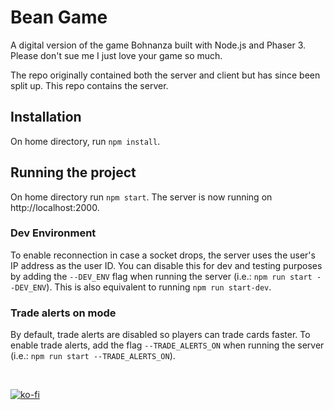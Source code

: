 # Bean Game
A digital version of the game Bohnanza built with Node.js and Phaser 3. 
Please don't sue me I just love your game so much. 

The repo originally contained both the server and client but has since been split up. This repo contains the server.

## Installation
On home directory, run `npm install`.

## Running the project
On home directory run `npm start`. The server is now running on http://localhost:2000.

### Dev Environment
To enable reconnection in case a socket drops, the server uses the user's IP address as the user ID. You can disable this for dev and testing purposes by adding the `--DEV_ENV` flag when running the server (i.e.: `npm run start --DEV_ENV`). This is also equivalent to running `npm run start-dev`.

### Trade alerts on mode
By default, trade alerts are disabled so players can trade cards faster. To enable trade alerts, add the flag `--TRADE_ALERTS_ON` when running the server (i.e.: `npm run start --TRADE_ALERTS_ON`). 

<br/>

[![ko-fi](https://www.ko-fi.com/img/githubbutton_sm.svg)](https://ko-fi.com/Y8Y225QO7)

